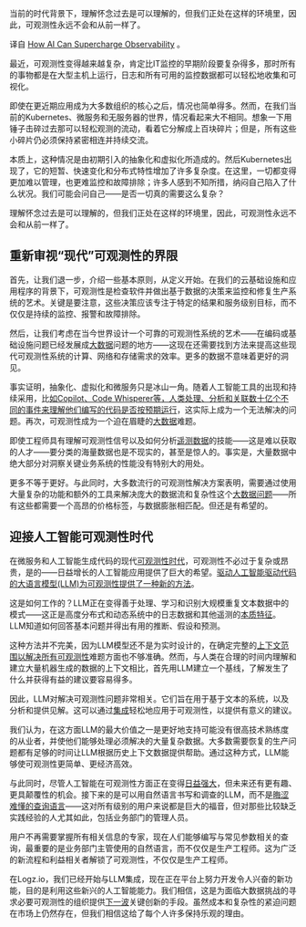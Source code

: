 <!-- 
# 人工智能如何增强可观测性
https://cdn.thenewstack.io/media/2023/10/0d5d3fb2-smash-5515411_1280-1024x682.jpg
 -->

当前的时代背景下，理解怀念过去是可以理解的，但我们正处在这样的环境里，因此，可观测性永远不会和从前一样了。

译自 [How AI Can Supercharge Observability](https://thenewstack.io/how-ai-can-supercharge-observability/) 。

最近，可观测性变得越来越复杂，肯定比IT监控的早期阶段要复杂得多，那时所有的事物都是在大型主机上运行，日志和所有可用的监控数据都可以轻松地收集和可视化。

即使在更近期应用成为大多数组织的核心之后，情况也简单得多。然而，在我们当前的Kubernetes、微服务和无服务器的世界，情况看起来大不相同。想象一下用锤子击碎过去那可以轻松观测的流动，看着它分解成上百块碎片；但是，所有这些小碎片仍必须保持紧密相连并持续交流。

本质上，这种情况是由初期引入的抽象化和虚拟化所造成的。然后Kubernetes出现了，它的短暂、快速变化和分布式特性增加了许多复杂度。在这里，一切都变得更加难以管理，也更难监控和故障排除；许多人感到不知所措，纳闷自己陷入了什么状况。我们可能会问自己——是否一切真的需要这么复杂？

理解怀念过去是可以理解的，但我们正处在这样的环境里，因此，可观测性永远不会和从前一样了。

## 重新审视“现代”可观测性的界限

首先，让我们退一步，介绍一些基本原则，从定义开始。在我们的云基础设施和应用程序的背景下，可观测性是检查软件并做出基于数据的决策来监控和修复生产系统的艺术。关键是要注意，这些决策应该专注于特定的结果和服务级别目标，而不仅仅是持续的监控、报警和故障排除。

然后，让我们考虑在当今世界设计一个可靠的可观测性系统的艺术——在编码或基础设施问题已经发展成[大数据](https://thenewstack.io/unravel-data-tackles-application-performance-management-big-data-stack/)问题的地方——这现在还需要找到方法来提高这些现代可观测性系统的计算、网络和存储需求的效率。更多的数据不意味着更好的洞见。

事实证明，抽象化、虚拟化和微服务只是冰山一角。随着人工智能工具的出现和持续采用，比[如Copilot、Code Whisperer等，人类处理、分析和关联数十亿个不同的事件来理解他们编写的代码是否按预期运行](https://thenewstack.io/developers-put-ai-bots-to-the-test-of-writing-code/)，这实际上成为一个无法解决的问题。再次，可观测性成为一个迫在眉睫的[大数据](https://thenewstack.io/mitylytics-provides-insight-big-data-deployment-scaling/)难题。

即使工程师具有理解可观测性信号以及如何分析[遥测数据](https://thenewstack.io/lightsteps-opentelemetry-extension-helps-make-lambda-telemetry-data-more-accessible/)的技能——这是难以获取的人才——要分类的海量数据也是不现实的，甚至是惊人的。事实是，大量数据中绝大部分对洞察关键业务系统的性能没有特别大的用处。

更多不等于更好。与此同时，大多数流行的可观测性解决方案表明，需要通过使用大量复杂的功能和额外的工具来解决庞大的数据流和复杂性这个[大数据问题](https://thenewstack.io/data-dignity-developers-must-solve-the-ai-attribution-problem/)——所有这些都需要一个高昂的价格标签，与数据膨胀相匹配。但还是有希望的。

## 迎接人工智能可观测性时代

在微服务和人工智能生成代码的现代[可观测性时代](https://thenewstack.io/modern-observability-is-a-single-braid-of-data/)，可观测性不必过于复杂或昂贵，是的——日益增长的人工智能应用提供了巨大的希望。[驱动人工智能驱动代码的大语言模型(LLM)为可观测性提供了一种新的方法](https://thenewstack.io/how-porsche-informatiks-cloud-migration-hinged-on-ai-powered-observability/)。

这是如何工作的？LLM正在变得善于处理、学习和识别大规模重复文本数据中的模式——这正是高度分布式和动态系统中的日志数据和其他遥测的[本质特征](https://thenewstack.io/art-data-logging/)。LLM知道如何回答基本问题并得出有用的推断、假设和预测。

这种方法并不完美，因为LLM模型还不是为实时设计的，在确定完整的[上下文范围以解决所有可观测性](https://thenewstack.io/the-new-stack-context-observability-in-the-time-of-covid/)难题方面也不够准确。然而，与人类在合理的时间内理解和建立大量机器生成的数据的上下文相比，首先用LLM建立一个基线，了解发生了什么并获得有益的建议要容易得多。

因此，LLM对解决可观测性问题非常相关。它们旨在用于基于文本的系统，以及分析和提供见解。这可以通过[集成](https://thenewstack.io/continuous-integration-observability-explained/)轻松地应用于可观测性，以提供有意义的建议。

我们认为，在这方面LLM的最大价值之一是更好地支持可能没有很高技术熟练度的从业者，并使他们能够处理必须解决的大量复杂数据。大多数需要恢复的生产问题都有足够的时间让LLM根据历史上下文数据提供帮助。通过这种方式，LLM能够使可观测性更简单、更经济高效。

与此同时，尽管人工智能在可观测性方面正在变得[日益强大](https://thenewstack.io/growing-adoption-of-observability-powers-business-transformation/)，但未来还有更有趣、更具颠覆性的机会。接下来的是可以用自然语言书写和调查的LLM，而不是[晦涩难懂的查询语言](https://thenewstack.io/grafana-now-offers-flux-as-a-native-query-language/)——这对所有级别的用户来说都是巨大的福音，但对那些比较缺乏实践经验的人尤其如此，包括业务部门的管理人员。

用户不再需要掌握所有相关信息的专家，现在人们能够编写与常见参数相关的查询，最重要的是业务部门主管使用的自然语言，而不仅仅是生产工程师。这为广泛的新流程和利益相关者解锁了可观测性，不仅仅是生产工程师。

在Logz.io，我们已经开始与LLM集成，现在正在平台上努力开发令人兴奋的新功能，目的是利用这些新兴的人工智能能力。我们相信，这是为面临大数据挑战的寻求必要可观测性的组织提供[下一波](https://thenewstack.io/unlock-the-next-wave-of-machine-learning-with-the-hybrid-cloud/)关键创新的手段。虽然成本和复杂性的紧迫问题在市场上仍然存在，但我们相信这给了每个人许多保持乐观的理由。

